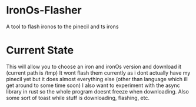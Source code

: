 # IronOs-Flasher
A tool to flash ironos to the pinecil and ts irons 

# Current State
This will allow you to choose an iron and ironOs version and download it (current path is /tmp)
It wont flash them currently as i dont actually have my pinecil yet but it does almost everything else (other than language which ill get around to some time soon)
I also want to experiment with the async library in rust so the whole program doesnt freeze when downloading.
Also some sort of toast while stuff is downloading, flashing, etc.
